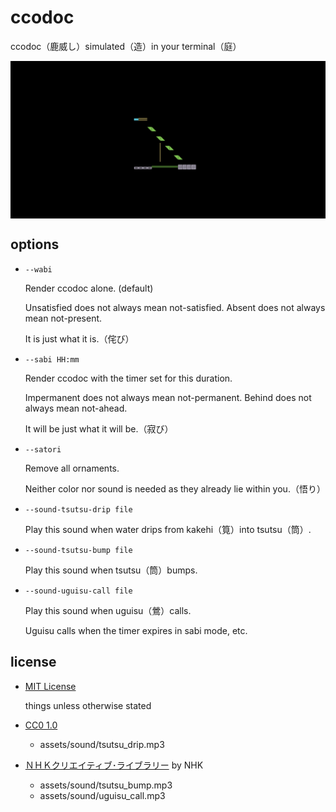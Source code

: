 # ccodoc

ccodoc（鹿威し）simulated（造）in your terminal（庭）

<div align="center">
  <img src="./assets/ccodoc.png" alt="ccodoc" align="center" width="640"/>
</div>

## options

- `--wabi`

    Render ccodoc alone. (default)

    Unsatisfied does not always mean not-satisfied. Absent does not always mean not-present.

    It is just what it is.（侘び）

- `--sabi HH:mm`

    Render ccodoc with the timer set for this duration.

    Impermanent does not always mean not-permanent. Behind does not always mean not-ahead.

    It will be just what it will be.（寂び）

- `--satori`

    Remove all ornaments.

    Neither color nor sound is needed as they already lie within you.（悟り）

- `--sound-tsutsu-drip file`

    Play this sound when water drips from kakehi（筧）into tsutsu（筒）.

- `--sound-tsutsu-bump file`

    Play this sound when tsutsu（筒）bumps.

- `--sound-uguisu-call file`

    Play this sound when uguisu（鶯）calls.

    Uguisu calls when the timer expires in sabi mode, etc.

## license

- [MIT License](./LICENSE)

    things unless otherwise stated

- [CC0 1.0](https://creativecommons.org/publicdomain/zero/1.0/deed.en)
  - assets/sound/tsutsu_drip.mp3

- [ＮＨＫクリエイティブ･ライブラリー](https://www.nhk.or.jp/archives/creative/rule.html) by NHK
  - assets/sound/tsutsu_bump.mp3
  - assets/sound/uguisu_call.mp3

